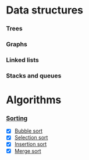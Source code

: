 # Data structures

### Trees
[//]: # (Binary tree)

### Graphs

### Linked lists
[//]: #https://medium.com/@kojinoshiba/data-structures-in-python-series-1-linked-lists-d9f848537b4d

### Stacks and queues
[//]: #https://medium.com/@kojinoshiba/data-structures-in-python-series-2-stacks-queues-8e2a1703d67b


# Algorithms

### [Sorting](lessons/A_sorting.md)
- [x] [Bubble sort](lessons/A_sorting.md#bubble-sort)
- [x] [Selection sort](lessons/A_sorting.md#selection-sort)
- [x] [Insertion sort](lessons/A_sorting.md#insertion-sort)
- [x] [Merge sort](lessons/A_sorting.md#merge-sort)